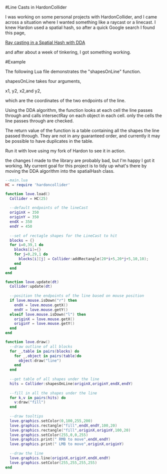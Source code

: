 #Line Casts in HardonCollider

I was working on some personal projects with HardonCollider, and I came across a situation where I wanted something like a raycast or a linecast.
I knew Hardon used a spatial hash, so after a quick Google search I found this page,

[Ray casting in a Spatial Hash with DDA](http://www.playchilla.com/ray-casting-spatial-hash-dda)

and after about a week of tinkering, I got something working.

#Example

The following Lua file demonstrates the "shapesOnLine" function.

shapesOnLine takes four arguments,
 
x1, y2, x2,and y2, 
 
which are the coordinates of the two endpoints of the line.

Using the DDA algorithm, the function looks at each cell the line passes through and calls intersectRay on each object in each cell. only the cells the line passes through are checked.

The return value of the function is a table containing all the shapes the line passed through. They are not in any guaranteed order, and currently it may be possible to have duplicates in the table.

Run it with love using my fork of Hardon to see it in action.

the changes I made to the library are probably bad, but I'm happy I got it working.
My current goal for this project is to tidy up what's there by moving the DDA algorithm into the spatialHash class. 

````lua
--main.lua
HC = require 'hardoncollider'

function love.load()
  Collider = HC(25)
  
  --default endpoints of the lineCast
  originX = 350
  originY = 350
  endX = 350
  endY = 450
  
  --set of rectagle shapes for the LineCast to hit
  blocks = {}
  for i=0,39,1 do
    blocks[i]={}
    for j=0,29,1 do
      blocks[i][j] = Collider:addRectangle(20*i+5,20*j+5,10,10);
    end 
  end
end

function love.update(dt)
  Collider:update(dt)
  
  --position the endpoints of the line based on mouse position
  if love.mouse.isDown("r") then
    endX = love.mouse.getX()
    endY = love.mouse.getY()
  elseif love.mouse.isDown("l") then
    originX = love.mouse.getX()
    originY = love.mouse.getY()
  end
end

function love.draw()
  --draw outline of all blocks
  for _,table in pairs(blocks) do
    for _,object in pairs(table)do
      object:draw("line")
    end
  end
  
  --get table of all shapes under the line
  hits = Collider:shapesOnLine(originX,originY,endX,endY)
  
  --fill in all the shapes under the line
  for k,v in pairs(hits) do
    v:draw("fill")
  end
  
  --draw tooltips
  love.graphics.setColor(0,100,255,200)
  love.graphics.rectangle("fill",endX,endY,100,20)
  love.graphics.rectangle("fill",originX,originY,100,20)
  love.graphics.setColor(255,0,0,255)
  love.graphics.print(" RMB to move",endX,endY)
  love.graphics.print(" LMB to move",originX,originY)
  
  --draw the line
  love.graphics.line(originX,originY,endX,endY)
  love.graphics.setColor(255,255,255,255)
end
````
